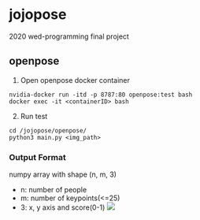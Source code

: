 # jojopose
2020 wed-programming final project

## openpose
1. Open openpose docker container
```
nvidia-docker run -itd -p 8787:80 openpose:test bash
docker exec -it <containerID> bash
```
2. Run test
```
cd /jojopose/openpose/
python3 main.py <img_path>
```

### Output Format
numpy array with shape (n, m, 3)
- n: number of people
- m: number of keypoints(<=25) 
- 3: x, y axis and score(0-1)
![ ](./images/keypoints_pose_25.png)
